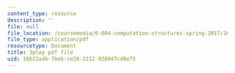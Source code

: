 ```yaml
---
content_type: resource
description: ''
file: null
file_location: /coursemedia/6-004-computation-structures-spring-2017/16b22a4b7bebce282212926947cd6e75_-Zg3fxOmjVs.pdf
file_type: application/pdf
resourcetype: Document
title: 3play pdf file
uid: 16b22a4b-7beb-ce28-2212-926947cd6e75
---
```


